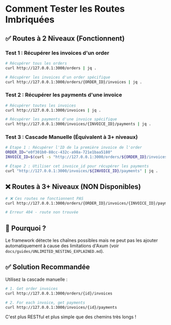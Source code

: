 # Comment Tester les Routes Imbriquées

## ✅ Routes à 2 Niveaux (Fonctionnent)

### Test 1 : Récupérer les invoices d'un order
```bash
# Récupérer tous les orders
curl http://127.0.0.1:3000/orders | jq .

# Récupérer les invoices d'un order spécifique
curl http://127.0.0.1:3000/orders/{ORDER_ID}/invoices | jq .
```

### Test 2 : Récupérer les payments d'une invoice
```bash
# Récupérer toutes les invoices
curl http://127.0.0.1:3000/invoices | jq .

# Récupérer les payments d'une invoice spécifique  
curl http://127.0.0.1:3000/invoices/{INVOICE_ID}/payments | jq .
```

### Test 3 : Cascade Manuelle (Équivalent à 3+ niveaux)

```bash
# Étape 1 : Récupérer l'ID de la première invoice de l'order
ORDER_ID="e0f301b0-88cc-432c-a98a-721e1baa5180"
INVOICE_ID=$(curl -s "http://127.0.0.1:3000/orders/${ORDER_ID}/invoices" | jq -r '.links[0].target_id')

# Étape 2 : Utiliser cet invoice_id pour récupérer les payments
curl "http://127.0.0.1:3000/invoices/${INVOICE_ID}/payments" | jq .
```

## ❌ Routes à 3+ Niveaux (NON Disponibles)

```bash
# ❌ Ces routes ne fonctionnent PAS
curl http://127.0.0.1:3000/orders/{ORDER_ID}/invoices/{INVOICE_ID}/payments

# Erreur 404 - route non trouvée
```

## 🎯 Pourquoi ?

Le framework détecte les chaînes possibles mais ne peut pas les ajouter automatiquement à cause des limitations d'Axum (voir `docs/guides/UNLIMITED_NESTING_EXPLAINED.md`).

## ✅ Solution Recommandée

Utilisez la cascade manuelle :
```bash
# 1. Get order invoices
curl http://127.0.0.1:3000/orders/{id}/invoices

# 2. For each invoice, get payments  
curl http://127.0.0.1:3000/invoices/{id}/payments
```

C'est plus RESTful et plus simple que des chemins très longs !

